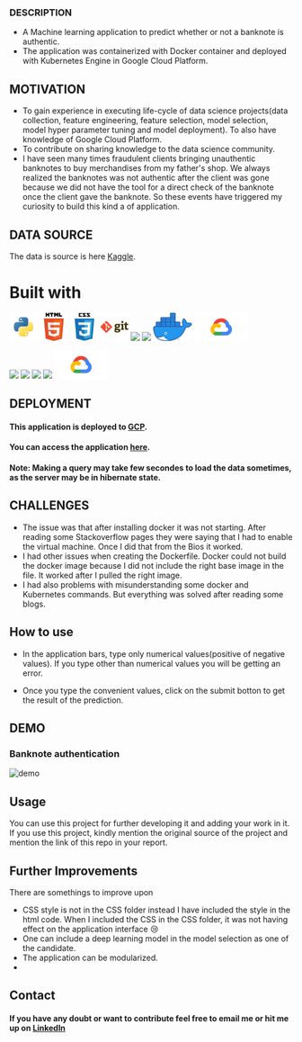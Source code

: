 ### DESCRIPTION
  - A Machine learning application to predict whether or not a banknote is authentic.
  - The application was containerized with Docker container and deployed with Kubernetes Engine in Google Cloud Platform.

## MOTIVATION
- To gain experience in executing life-cycle of data science projects(data collection, feature engineering, feature selection, model selection, model hyper parameter tuning and model deployment). To also have knowledge of Google Cloud Platform.  
- To contribute on sharing knowledge to the data science community. 
-  I have seen many times fraudulent clients bringing unauthentic banknotes to buy merchandises from my father's shop. We always realized the banknotes was not authentic after the client was gone because we did not have the tool for a direct check of the banknote once the client gave the banknote. So these events have triggered my curiosity to build this kind a of application.  

## DATA SOURCE
The data is source is here [Kaggle](https://www.kaggle.com/ritesaluja/bank-note-authentication-uci-data).
# Built with
<code><img height="50" src="https://raw.githubusercontent.com/github/explore/80688e429a7d4ef2fca1e82350fe8e3517d3494d/topics/python/python.png"></code>
<code><img height="50" src="https://raw.githubusercontent.com/github/explore/80688e429a7d4ef2fca1e82350fe8e3517d3494d/topics/html/html.png"></code>
<code><img height="50" src="https://raw.githubusercontent.com/github/explore/80688e429a7d4ef2fca1e82350fe8e3517d3494d/topics/css/css.png"></code>
<code><img height="50" src="https://raw.githubusercontent.com/github/explore/80688e429a7d4ef2fca1e82350fe8e3517d3494d/topics/git/git.png"></code>
<code><img height="50" src="https://symbols.getvecta.com/stencil_80/56_flask.3a79b5a056.jpg"></code>
<code><img height="50" src="https://cdn.iconscout.com/icon/free/png-256/heroku-225989.png"></code>
<code><img height="50" src="https://github.com/ourylydibin/Banknote-Authentication/blob/main/static/css/dockerr.jpg"></code>
<code><img height="50" src="https://github.com/ourylydibin/Banknote-Authentication/blob/main/static/css/jpg_4.jpg"></code>


<code><img height="30" src="https://raw.githubusercontent.com/numpy/numpy/7e7f4adab814b223f7f917369a72757cd28b10cb/branding/icons/numpylogo.svg"></code>
<code><img height="30" src="https://raw.githubusercontent.com/pandas-dev/pandas/761bceb77d44aa63b71dda43ca46e8fd4b9d7422/web/pandas/static/img/pandas.svg"></code>
<code><img height="30" src="https://matplotlib.org/_static/logo2.svg"></code>
<code><img height="30" src="https://upload.wikimedia.org/wikipedia/commons/thumb/0/05/Scikit_learn_logo_small.svg/1280px-Scikit_learn_logo_small.svg.png"></code>
<code><img height="50" src="https://github.com/ourylydibin/Banknote-Authentication/blob/main/static/css/gcp.jpg"></code>

## DEPLOYMENT
#### This application is deployed to [GCP](https://console.cloud.google.com/billing/0105E0-BA667B-65E7D2?organizationId=4929429979).
#### You can access the application [here](http://34.94.25.222/).
#### Note: Making a query may take few secondes to load the data sometimes, as the server may be in hibernate state.

## CHALLENGES
- The issue was that after installing docker it was not starting. After reading some Stackoverflow pages they were saying that I had to enable the virtual machine. Once I did that from the Bios it worked.
- I had other issues when creating the Dockerfile. Docker could not build the docker image because I did not include the right base image in the file. It worked after I pulled the right image.
- I had also problems with misunderstanding some docker and Kubernetes commands. But everything was solved after reading some blogs.   

## How to use
- In the application bars, type only numerical values(positive of negative values). If you type other than numerical values you will be getting an error.

- Once you type the convenient values, click on the submit botton to get the result of the prediction.
  
  
## DEMO

   ### Banknote authentication

![demo](https://media.giphy.com/media/lq3S0nEtG2xTRMd5kA/giphy.gif)


## Usage
You can use this project for further developing it and adding your work in it. If you use this project, kindly mention the original source of the project and mention the link of this repo in your report.

## Further Improvements
There are somethings to improve upon

- CSS style is not in the CSS folder instead I have included the style in the html code. When I included the CSS in the CSS folder, it was not having effect on the application interface :cry:
- One can include a deep learning model in the model selection as one of the candidate.
- The application can be modularized.
- 
## Contact

#### If you have any doubt or want to contribute feel free to email me or hit me up on [LinkedIn](https://www.linkedin.com/in/m-oury-ly-724960a9/)
